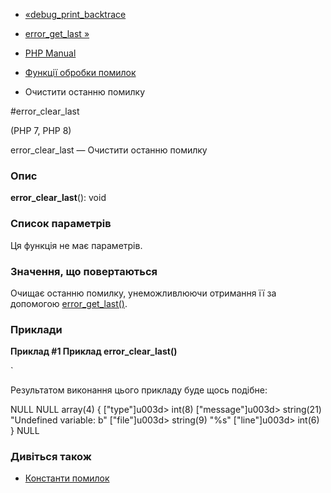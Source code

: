 - [«debug_print_backtrace](function.debug-print-backtrace.md)
- [error_get_last »](function.error-get-last.md)

- [PHP Manual](index.md)
- [Функції обробки помилок](ref.errorfunc.md)
- Очистити останню помилку

#error_clear_last

(PHP 7, PHP 8)

error_clear_last — Очистити останню помилку

### Опис

**error_clear_last**(): void

### Список параметрів

Ця функція не має параметрів.

### Значення, що повертаються

Очищає останню помилку, унеможливлюючи отримання її за допомогою
[error_get_last()](function.error-get-last.md).

### Приклади

**Приклад #1 Приклад **error_clear_last()****

` <?phpvar_dump(error_get_last());error_clear_last();var_dump(error_get_last());@$a u003d $b;var_dump(error_get_last());error_clear_last();var_dump(error_get_last());?>

Результатом виконання цього прикладу буде щось подібне:

NULL
NULL
array(4) {
["type"]u003d>
int(8)
["message"]u003d>
string(21) "Undefined variable: b"
["file"]u003d>
string(9) "%s"
["line"]u003d>
int(6)
}
NULL

### Дивіться також

- [Константи помилок](errorfunc.constants.md)
